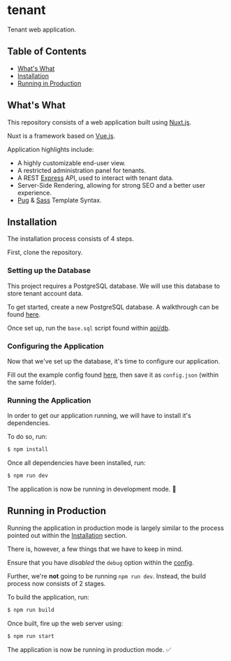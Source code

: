 # tenant

Tenant web application.

## Table of Contents

- [What's What](#whats-what)
- [Installation](#installation)
- [Running in Production](#running-in-production)

## What's What

This repository consists of a web application built using [Nuxt.js](https://nuxtjs.org).

Nuxt is a framework based on [Vue.js](https://vuejs.org/).

Application highlights include:

- A highly customizable end-user view.
- A restricted administration panel for tenants.
- A REST [Express](http://expressjs.com/) API, used to interact with tenant data.
- Server-Side Rendering, allowing for strong SEO and a better user experience.
- [Pug](https://pugjs.org/) & [Sass](https://sass-lang.com/) Template Syntax.

## Installation

The installation process consists of 4 steps.

First, clone the repository.

### Setting up the Database

This project requires a PostgreSQL database. We will use this database to store tenant account data.

To get started, create a new PostgreSQL database. A walkthrough can be found [here](https://www.postgresql.org/docs/9.0/tutorial-createdb.html).

Once set up, run the `base.sql` script found within [api/db](api/db).

### Configuring the Application

Now that we've set up the database, it's time to configure our application.

Fill out the example config found [here](config/example.config.json), then save it as `config.json` (within the same folder).

### Running the Application

In order to get our application running, we will have to install it's dependencies.

To do so, run:

``` bash
$ npm install
```

Once all dependencies have been installed, run:

``` bash
$ npm run dev
```

The application is now be running in development mode. 🎉

## Running in Production

Running the application in production mode is largely similar to the process pointed out within the [Installation](#installation) section.

There is, however, a few things that we have to keep in mind.

Ensure that you have _disabled_ the `debug` option within the [config](config).

Further, we're __not__ going to be running `npm run dev`. Instead, the build process now consists of 2 stages.

To build the application, run:

``` bash
$ npm run build
```

Once built, fire up the web server using:

``` bash
$ npm run start
```

The application is now be running in production mode. ✅
